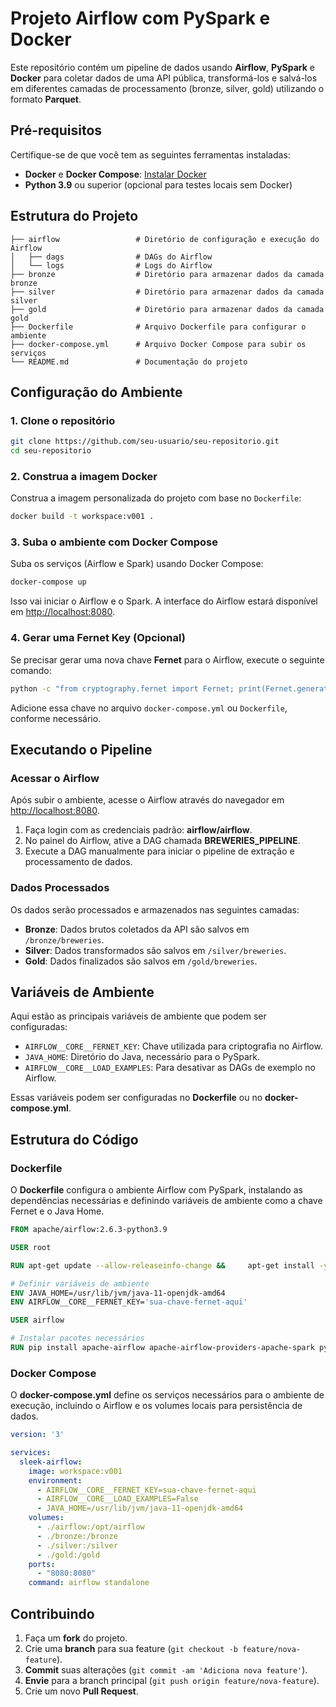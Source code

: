 
# Projeto Airflow com PySpark e Docker

Este repositório contém um pipeline de dados usando **Airflow**, **PySpark** e **Docker** para coletar dados de uma API pública, transformá-los e salvá-los em diferentes camadas de processamento (bronze, silver, gold) utilizando o formato **Parquet**.

## Pré-requisitos

Certifique-se de que você tem as seguintes ferramentas instaladas:

- **Docker** e **Docker Compose**: [Instalar Docker](https://docs.docker.com/get-docker/)
- **Python 3.9** ou superior (opcional para testes locais sem Docker)

## Estrutura do Projeto

```
├── airflow                 # Diretório de configuração e execução do Airflow
│   ├── dags                # DAGs do Airflow
│   └── logs                # Logs do Airflow
├── bronze                  # Diretório para armazenar dados da camada bronze
├── silver                  # Diretório para armazenar dados da camada silver
├── gold                    # Diretório para armazenar dados da camada gold
├── Dockerfile              # Arquivo Dockerfile para configurar o ambiente
├── docker-compose.yml      # Arquivo Docker Compose para subir os serviços
└── README.md               # Documentação do projeto
```

## Configuração do Ambiente

### 1. Clone o repositório

```bash
git clone https://github.com/seu-usuario/seu-repositorio.git
cd seu-repositorio
```

### 2. Construa a imagem Docker

Construa a imagem personalizada do projeto com base no `Dockerfile`:

```bash
docker build -t workspace:v001 .
```

### 3. Suba o ambiente com Docker Compose

Suba os serviços (Airflow e Spark) usando Docker Compose:

```bash
docker-compose up
```

Isso vai iniciar o Airflow e o Spark. A interface do Airflow estará disponível em [http://localhost:8080](http://localhost:8080).

### 4. Gerar uma Fernet Key (Opcional)

Se precisar gerar uma nova chave **Fernet** para o Airflow, execute o seguinte comando:

```bash
python -c "from cryptography.fernet import Fernet; print(Fernet.generate_key().decode())"
```

Adicione essa chave no arquivo `docker-compose.yml` ou `Dockerfile`, conforme necessário.

## Executando o Pipeline

### Acessar o Airflow

Após subir o ambiente, acesse o Airflow através do navegador em [http://localhost:8080](http://localhost:8080).

1. Faça login com as credenciais padrão: **airflow/airflow**.
2. No painel do Airflow, ative a DAG chamada **BREWERIES_PIPELINE**.
3. Execute a DAG manualmente para iniciar o pipeline de extração e processamento de dados.

### Dados Processados

Os dados serão processados e armazenados nas seguintes camadas:

- **Bronze**: Dados brutos coletados da API são salvos em `/bronze/breweries`.
- **Silver**: Dados transformados são salvos em `/silver/breweries`.
- **Gold**: Dados finalizados são salvos em `/gold/breweries`.

## Variáveis de Ambiente

Aqui estão as principais variáveis de ambiente que podem ser configuradas:

- `AIRFLOW__CORE__FERNET_KEY`: Chave utilizada para criptografia no Airflow.
- `JAVA_HOME`: Diretório do Java, necessário para o PySpark.
- `AIRFLOW__CORE__LOAD_EXAMPLES`: Para desativar as DAGs de exemplo no Airflow.

Essas variáveis podem ser configuradas no **Dockerfile** ou no **docker-compose.yml**.

## Estrutura do Código

### Dockerfile

O **Dockerfile** configura o ambiente Airflow com PySpark, instalando as dependências necessárias e definindo variáveis de ambiente como a chave Fernet e o Java Home.

```dockerfile
FROM apache/airflow:2.6.3-python3.9

USER root

RUN apt-get update --allow-releaseinfo-change &&     apt-get install -y gcc python3-dev openjdk-11-jdk git apt-transport-https ca-certificates curl &&     apt-get clean && rm -rf /var/lib/apt/lists/*

# Definir variáveis de ambiente
ENV JAVA_HOME=/usr/lib/jvm/java-11-openjdk-amd64
ENV AIRFLOW__CORE__FERNET_KEY='sua-chave-fernet-aqui'

USER airflow

# Instalar pacotes necessários
RUN pip install apache-airflow apache-airflow-providers-apache-spark pyspark
```

### Docker Compose

O **docker-compose.yml** define os serviços necessários para o ambiente de execução, incluindo o Airflow e os volumes locais para persistência de dados.

```yaml
version: '3'

services:
  sleek-airflow:
    image: workspace:v001
    environment:
      - AIRFLOW__CORE__FERNET_KEY=sua-chave-fernet-aqui
      - AIRFLOW__CORE__LOAD_EXAMPLES=False
      - JAVA_HOME=/usr/lib/jvm/java-11-openjdk-amd64
    volumes:
      - ./airflow:/opt/airflow  
      - ./bronze:/bronze
      - ./silver:/silver
      - ./gold:/gold
    ports:
      - "8080:8080"
    command: airflow standalone
```

## Contribuindo

1. Faça um **fork** do projeto.
2. Crie uma **branch** para sua feature (`git checkout -b feature/nova-feature`).
3. **Commit** suas alterações (`git commit -am 'Adiciona nova feature'`).
4. **Envie** para a branch principal (`git push origin feature/nova-feature`).
5. Crie um novo **Pull Request**.
